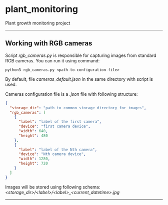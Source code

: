 # plant_monitoring
Plant growth monitoring project

- - -

## Working with RGB cameras
Script *rgb_cameras.py* is responsible for capturing images from standard RGB cameras. You can run it using command:
```shell script
python3 rgb_cameras.py <path-to-configuration-file>
```
By default, file *cameras_default.json* in the same directory with script is used.

Cameras configuration file is a *.json* file with following  structure:
```json
{
  "storage_dir": "path to common storage directory for images",
  "rgb_cameras": [
    {
      "label": "label of the first camera",
      "device": "first camera device",
      "width": 640,
      "height": 480
    },
    {
      "label": "label of the Nth camera",
      "device": "Nth camera device",
      "width": 1280,
      "height": 720
    }
  ]
}
```
Images will be stored using following schema: 
*<storage_dir>/\<label>/\<label>_<current_datetime>.jpg*

- - -
